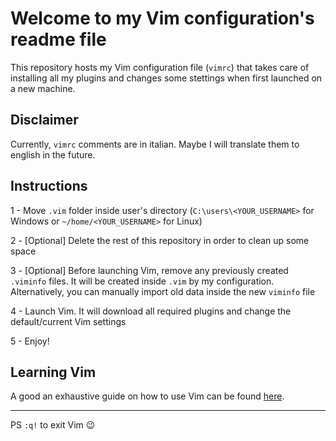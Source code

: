 # Welcome to my Vim configuration's readme file

This repository hosts my Vim configuration file (`vimrc`) that takes care of installing all my plugins and changes some stettings when first launched on a new machine.

## Disclaimer

Currently, `vimrc` comments are in italian. Maybe I will translate them to english in the future.

## Instructions

1 - Move `.vim` folder inside user's directory (`C:\users\<YOUR_USERNAME>` for Windows or `~/home/<YOUR_USERNAME>` for Linux)

2 - [Optional] Delete the rest of this repository in order to clean up some space

3 - [Optional] Before launching Vim, remove any previously created `.viminfo` files. It will be created inside `.vim` by my configuration. Alternatively, you can manually import old data inside the new `viminfo` file

4 - Launch Vim. It will download all required plugins and change the default/current Vim settings

5 - Enjoy!

## Learning Vim

A good an exhaustive guide on how to use Vim can be found [here](https://github.com/iggredible/Learn-Vim).

---

PS `:q!` to exit Vim 😉

